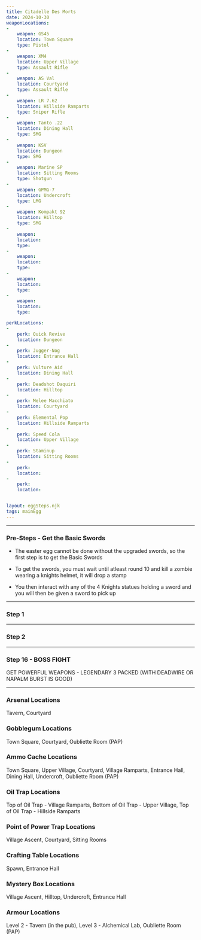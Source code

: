 ```yaml
---
title: Citadelle Des Morts
date: 2024-10-30
weaponLocations: 
-
    weapon: GS45
    location: Town Square
    type: Pistol
-
    weapon: XM4
    location: Upper Village
    type: Assault Rifle
-
    weapon: AS Val
    location: Courtyard
    type: Assault Rifle
-
    weapon: LR 7.62
    location: Hillside Ramparts
    type: Sniper Rifle
-
    weapon: Tanto .22
    location: Dining Hall
    type: SMG
-
    weapon: KSV
    location: Dungeon
    type: SMG
-
    weapon: Marine SP
    location: Sitting Rooms
    type: Shotgun
-
    weapon: GPMG-7
    location: Undercroft
    type: LMG
-
    weapon: Kompakt 92
    location: Hilltop
    type: SMG
-
    weapon: 
    location: 
    type: 
-
    weapon: 
    location: 
    type: 
-
    weapon: 
    location: 
    type: 
-
    weapon: 
    location: 
    type: 

perkLocations: 
-
    perk: Quick Revive
    location: Dungeon
-
    perk: Jugger-Nog
    location: Entrance Hall
-
    perk: Vulture Aid
    location: Dining Hall
-
    perk: Deadshot Daquiri
    location: Hilltop
-
    perk: Melee Macchiato
    location: Courtyard 
-
    perk: Elemental Pop
    location: Hillside Ramparts 
-
    perk: Speed Cola
    location: Upper Village 
-
    perk: Staminup
    location: Sitting Rooms 
-
    perk: 
    location:   
-
    perk: 
    location:  


layout: eggSteps.njk
tags: mainEgg
---
```


---

<h3 id='egg-steps'>Pre-Steps - Get the Basic Swords</h3>

 - The easter egg cannot be done without the upgraded swords, so the first step is to get the Basic Swords

 - To get the swords, you must wait until atleast round 10 and kill a zombie wearing a knights helmet, it will drop a stamp

 - You then interact with any of the 4 Knights statues holding a sword and you will then be given a sword to pick up

---

### Step 1

---

### Step 2



---

### Step 16 - BOSS FIGHT

GET POWERFUL WEAPONS - LEGENDARY 3 PACKED (WITH DEADWIRE OR NAPALM BURST IS GOOD)

---

### Arsenal Locations

Tavern, Courtyard

### Gobblegum Locations

Town Square, Courtyard, Oubliette Room (PAP)

### Ammo Cache Locations

Town Square, Upper Village, Courtyard, Village Ramparts, Entrance Hall, Dining Hall, Undercroft, Oubliette Room (PAP)

### Oil Trap Locations

Top of Oil Trap - Village Ramparts,
Bottom of Oil Trap - Upper Village,
Top of Oil Trap - Hillside Ramparts

### Point of Power Trap Locations

Village Ascent, Courtyard, Sitting Rooms

### Crafting Table Locations

Spawn, Entrance Hall

### Mystery Box Locations

Village Ascent, Hilltop, Undercroft, Entrance Hall

### Armour Locations

Level 2 - Tavern (in the pub),
Level 3 - Alchemical Lab, Oubliette Room (PAP)






